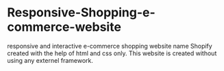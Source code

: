 # Responsive-Shopping-e-commerce-website
responsive and interactive e-commerce shopping website name Shopify created with the help of html and css only.
This website is created without using any externel framework.
